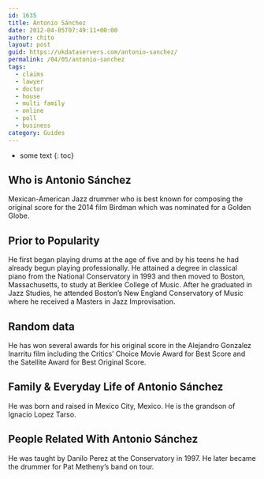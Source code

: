 ```yaml
---
id: 1635
title: Antonio Sánchez
date: 2012-04-05T07:49:11+00:00
author: chito
layout: post
guid: https://ukdataservers.com/antonio-sanchez/
permalink: /04/05/antonio-sanchez
tags:
  - claims
  - lawyer
  - doctor
  - house
  - multi family
  - online
  - poll
  - business
category: Guides
---
```


* some text
{: toc}


## Who is  Antonio Sánchez
                  
                  
                  
Mexican-American Jazz drummer who is best known for composing the original score for the 2014 film Birdman which was nominated for a Golden Globe. 
                  
                
                
                
## Prior to Popularity 
                  
                  
                  
He first began playing drums at the age of five and by his teens he had already begun playing professionally. He attained a degree in classical piano from the National Conservatory in 1993 and then moved to Boston, Massachusetts, to study at Berklee College of Music. After he graduated in Jazz Studies, he attended Boston&#8217;s New England Conservatory of Music where he received a Masters in Jazz Improvisation. 
                  
                
                
                
## Random data 
                  
                  
                  
He has won several awards for his original score in the Alejandro Gonzalez Inarritu film including the Critics&#8217; Choice Movie Award for Best Score and the Satellite Award for Best Original Score.
                  
                
                
                
## Family & Everyday Life of Antonio Sánchez
                  
                  
                  
He was born and raised in Mexico City, Mexico. He is the grandson of Ignacio Lopez Tarso. 
                  
                
                
                
## People Related With  Antonio Sánchez
                  
                  
                  
He was taught by Danilo Perez at the Conservatory in 1997. He later became the drummer for Pat Metheny&#8217;s band on tour. 
                  
                
              
            
          
          
          
    
    
  
